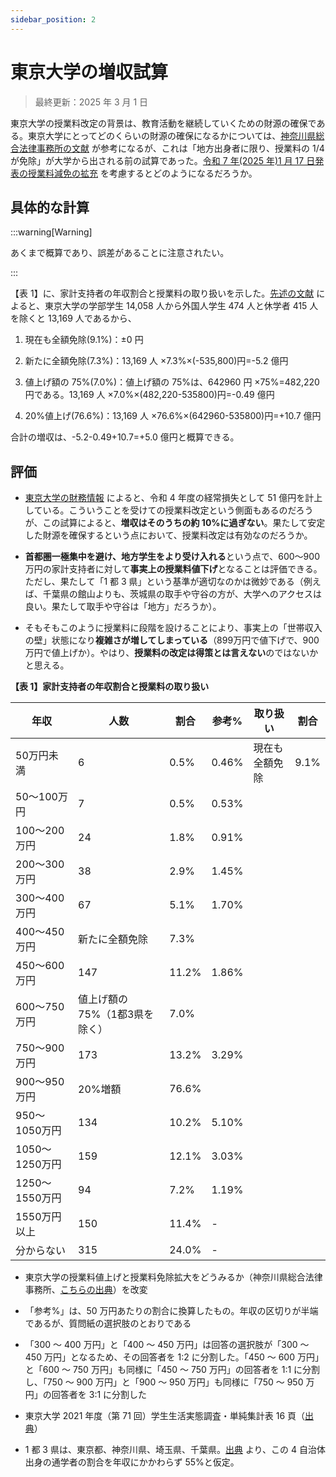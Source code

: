 ```yaml
---
sidebar_position: 2
---
```


# 東京大学の増収試算

> 最終更新：2025 年 3 月 1 日

東京大学の授業料改定の背景は、教育活動を継続していくための財源の確保である。東京大学にとってどのくらいの財源の確保になるかについては、[神奈川県総合法律事務所の文献](https://kanasou-law.com/202501nishikawa/) が参考になるが、これは「地方出身者に限り、授業料の 1/4 が免除」が大学から出される前の試算であった。[令和 7 年(2025 年)1 月 17 日発表の授業料減免の拡充](https://www.u-tokyo.ac.jp/content/400254993.pdf) を考慮するとどのようになるだろうか。

## 具体的な計算

:::warning[Warning]

あくまで概算であり、誤差があることに注意されたい。

:::

【表 1】に、家計支持者の年収割合と授業料の取り扱いを示した。[先述の文献](https://kanasou-law.com/202501nishikawa/) によると、東京大学の学部学生 14,058 人から外国人学生 474 人と休学者 415 人を除くと 13,169 人であるから、

1. 現在も全額免除(9.1%)：±0 円

2. 新たに全額免除(7.3%)：13,169 人 ×7.3%×(-535,800)円=-5.2 億円

3. 値上げ額の 75%(7.0%)：値上げ額の 75%は、642960 円 ×75%=482,220 円である。13,169 人 ×7.0%×(482,220-535800)円=-0.49 億円

4. 20%値上げ(76.6%)：13,169 人 ×76.6%×(642960-535800)円=+10.7 億円

合計の増収は、-5.2-0.49+10.7=+5.0 億円と概算できる。

## 評価

- [東京大学の財務情報](https://www.u-tokyo.ac.jp/ja/about/public-info/b06.html) によると、令和 4 年度の経常損失として 51 億円を計上している。こういうことを受けての授業料改定という側面もあるのだろうが、この試算によると、**増収はそのうちの約 10%に過ぎない**。果たして安定した財源を確保するという点において、授業料改定は有効なのだろうか。

- **首都圏一極集中を避け、地方学生をより受け入れる**という点で、600〜900 万円の家計支持者に対して**事実上の授業料値下げ**となることは評価できる。ただし、果たして「1 都 3 県」という基準が適切なのかは微妙である（例えば、千葉県の館山よりも、茨城県の取手や守谷の方が、大学へのアクセスは良い。果たして取手や守谷は「地方」だろうか）。

- そもそもこのように授業料に段階を設けることにより、事実上の「世帯収入の壁」状態になり**複雑さが増してしまっている**（899万円で値下げで、900万円で値上げか）。やはり、**授業料の改定は得策とは言えない**のではないかと思える。

**【表 1】家計支持者の年収割合と授業料の取り扱い**

<table>
    <thead>
        <tr>
            <th>年収</th>
            <th>人数</th>
            <th>割合</th>
            <th>参考%</th>
            <th>取り扱い</th>
            <th>割合</th>
        </tr>
    </thead>
    <tbody>
        <tr>
            <td>50万円未満</td>
            <td>6</td>
            <td>0.5%</td>
            <td>0.46%</td>
            <td rowSpan={5}>現在も全額免除</td>
            <td rowSpan={5}>9.1%</td>
        </tr>
        <tr><td>50～100万円</td><td>7</td><td>0.5%</td><td>0.53%</td></tr>
        <tr><td>100～200万円</td><td>24</td><td>1.8%</td><td>0.91%</td></tr>
        <tr><td>200～300万円</td><td>38</td><td>2.9%</td><td>1.45%</td></tr>
        <tr>
            <td>300～400万円</td>
            <td rowSpan={2} style={{ textAlign: "center" }}>67</td>
            <td rowSpan={2} style={{ textAlign: "center" }}>5.1%</td>
            <td rowSpan={2} style={{ textAlign: "center" }}>1.70%</td>
        </tr>
        <tr>
            <td>400～450万円</td>
            <td rowSpan={2}>新たに全額免除</td>
            <td rowSpan={2}>7.3%</td>
        </tr>
        <tr>
            <td>450～600万円</td>
            <td rowSpan={2} style={{ textAlign: "center" }}>147</td>
            <td rowSpan={2} style={{ textAlign: "center" }}>11.2%</td>
            <td rowSpan={2} style={{ textAlign: "center" }}>1.86%</td>
        </tr>
        <tr><td>600～750万円</td><td rowSpan={2}>値上げ額の75%（1都3県を除く）</td>
            <td rowSpan={2}>7.0%</td></tr>
        <tr>
            <td>750～900万円</td>
            <td rowSpan={2} style={{ textAlign: "center" }}>173</td>
            <td rowSpan={2} style={{ textAlign: "center" }}>13.2%</td>
            <td rowSpan={2} style={{ textAlign: "center" }}>3.29%</td>
        </tr>
        <tr>
            <td>900～950万円</td>
            <td rowSpan={6}>20%増額</td>
            <td rowSpan={6}>76.6%</td>
        </tr>
        <tr>
            <td>950～1050万円</td><td>134</td><td>10.2%</td><td>5.10%</td>
        </tr>
        <tr><td>1050〜1250万円</td><td>159</td><td>12.1%</td><td>3.03%</td></tr>
        <tr><td>1250〜1550万円</td><td>94</td><td>7.2%</td><td>1.19%</td></tr>
        <tr><td>1550万円以上</td><td>150</td><td>11.4%</td><td>-</td></tr>
        <tr><td>分からない</td><td>315</td><td>24.0%</td><td>-</td></tr>
    </tbody>
</table>

- 東京大学の授業料値上げと授業料免除拡大をどうみるか（神奈川県総合法律事務所、[こちらの出典](https://kanasou-law.com/202501nishikawa/)）を改変

- 「参考%」は、50 万円あたりの割合に換算したもの。年収の区切りが半端であるが、質問紙の選択肢のとおりである
- 「300 ～ 400 万円」と「400 ～ 450 万円」は回答の選択肢が「300 ～ 450 万円」となるため、その回答者を 1:2 に分割した。「450 ～ 600 万円」と「600 ～ 750 万円」も同様に「450 ～ 750 万円」の回答者を 1:1 に分割し、「750 〜 900 万円」と「900 〜 950 万円」も同様に「750 〜 950 万円」の回答者を 3:1 に分割した
- 東京大学 2021 年度（第 71 回）学生生活実態調査・単純集計表 16 頁（[出典](https://www.u-tokyo.ac.jp/content/400208671.pdf)）
- 1 都 3 県は、東京都、神奈川県、埼玉県、千葉県。[出典](https://saitama-dame.hatenablog.com/entry/2024/04/15/012118) より、この 4 自治体出身の通学者の割合を年収にかかわらず 55%と仮定。
